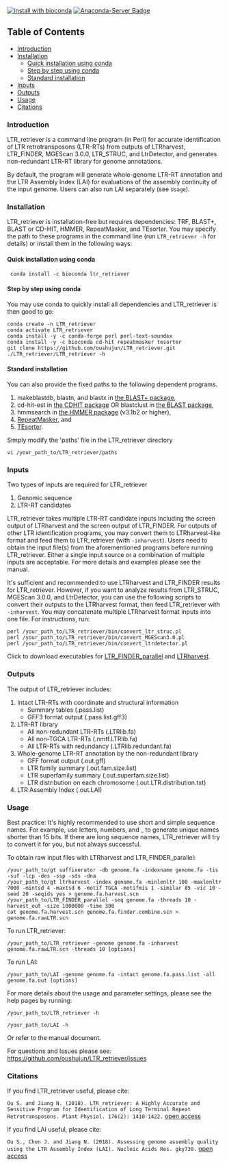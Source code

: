 [![install with bioconda](https://img.shields.io/badge/install%20with-bioconda-brightgreen.svg?style=flat)](http://bioconda.github.io/recipes/ltr_retriever/README.html) [![Anaconda-Server Badge](https://anaconda.org/bioconda/ltr_retriever/badges/license.svg)](https://github.com/oushujun/LTR_retriever/blob/master/LICENSE)

## Table of Contents

   * [Introduction](#introduction)
   * [Installation](#installation)
      * [Quick installation using conda](#quick-installation-using-conda)
      * [Step by step using conda ](#step-by-step-using-conda)
      * [Standard installation](#standard-installation)
   * [Inputs](#inputs)
   * [Outputs](#outputs)
   * [Usage](#usage)
   * [Citations](#citations)



### Introduction

LTR_retriever is a command line program (in Perl) for accurate identification of LTR retrotransposons (LTR-RTs) from outputs of LTRharvest, LTR_FINDER, MGEScan 3.0.0, LTR_STRUC, and LtrDetector, and generates non-redundant LTR-RT library for genome annotations.

By default, the program will generate whole-genome LTR-RT annotation and the LTR Assembly Index (LAI) for evaluations of the assembly continuity of the input genome. Users can also run LAI separately (see `Usage`).


### Installation

LTR_retriever is installation-free but requires dependencies: TRF, BLAST+, BLAST or CD-HIT, HMMER, RepeatMasker, and TEsorter. You may specify the path to these programs in the command line (run `LTR_retriever -h` for details) or install them in the following ways:

#### Quick installation using conda 

     conda install -c bioconda ltr_retriever  

#### Step by step using conda 
You may use conda to quickly install all dependencies and LTR_retriever is then good to go:

	conda create -n LTR_retriever
	conda activate LTR_retriever
	conda install -y -c conda-forge perl perl-text-soundex
	conda install -y -c bioconda cd-hit repeatmasker tesorter
	git clone https://github.com/oushujun/LTR_retriever.git
	./LTR_retriever/LTR_retriever -h

#### Standard installation

You can also provide the fixed paths to the following dependent programs.
1. makeblastdb, blastn, and blastx in [the BLAST+ package](https://ftp.ncbi.nlm.nih.gov/blast/executables/blast+/LATEST/),
2. cd-hit-est in [the CDHIT package](http://weizhongli-lab.org/cd-hit/) OR 
   blastclust in [the BLAST package](https://ftp.ncbi.nlm.nih.gov/blast/executables/blast+/2.2.25/),
3. hmmsearch in [the HMMER package](http://hmmer.org/) (v3.1b2 or higher),
4. [RepeatMasker](http://www.repeatmasker.org/), and 
5. [TEsorter](https://github.com/zhangrengang/TEsorter).

Simply modify the 'paths' file in the LTR_retriever directory

	vi /your_path_to/LTR_retriever/paths

### Inputs 

Two types of inputs are required for LTR_retriever
1. Genomic sequence
2. LTR-RT candidates

LTR_retriever takes multiple LTR-RT candidate inputs including the screen output of LTRharvest and the screen output of LTR_FINDER. For outputs of other LTR identification programs, you may convert them to LTRharvest-like format and feed them to LTR_retriever (with `-inharvest`). Users need to obtain the input file(s) from the aforementioned programs before running LTR_retriever. Either a single input source or a combination of multiple inputs are acceptable. For more details and examples please see the manual.

It's sufficient and recommended to use LTRharvest and LTR_FINDER results for LTR_retriever. However, if you want to analyze results from LTR_STRUC, MGEScan 3.0.0, and LtrDetector, you can use the following scripts to convert their outputs to the LTRharvest format, then feed LTR_retriever with `-inharvest`. You may concatenate multiple LTRharvest format inputs into one file. For instructions, run:

	perl /your_path_to/LTR_retriever/bin/convert_ltr_struc.pl
	perl /your_path_to/LTR_retriever/bin/convert_MGEScan3.0.pl
	perl /your_path_to/LTR_retriever/bin/convert_ltrdetector.pl

Click to download executables for [LTR_FINDER_parallel](https://github.com/oushujun/LTR_FINDER_parallel) and [LTRharvest](http://genometools.org/pub/binary_distributions/).


### Outputs 

The output of LTR_retriever includes:
1. Intact LTR-RTs with coordinate and structural information
	- Summary tables (.pass.list)
	- GFF3 format output (.pass.list.gff3)
2. LTR-RT library
	- All non-redundant LTR-RTs (.LTRlib.fa)
	- All non-TGCA LTR-RTs (.nmtf.LTRlib.fa)
	- All LTR-RTs with redundancy (.LTRlib.redundant.fa)
3. Whole-genome LTR-RT annotation by the non-redundant library
	- GFF format output (.out.gff)
	- LTR family summary (.out.fam.size.list)
	- LTR superfamily summary (.out.superfam.size.list)
	- LTR distribution on each chromosome (.out.LTR.distribution.txt)
4. LTR Assembly Index (.out.LAI)


### Usage 

Best practice: It's highly recommended to use short and simple sequence names. For example, use letters, numbers, and _ to generate unique names shorter than 15 bits. If there are long sequence names, LTR_retriever will try to convert it for you, but not always successful.

To obtain raw input files with LTRharvest and LTR_FINDER_parallel:

	/your_path_to/gt suffixerator -db genome.fa -indexname genome.fa -tis -suf -lcp -des -ssp -sds -dna
	/your_path_to/gt ltrharvest -index genome.fa -minlenltr 100 -maxlenltr 7000 -mintsd 4 -maxtsd 6 -motif TGCA -motifmis 1 -similar 85 -vic 10 -seed 20 -seqids yes > genome.fa.harvest.scn
	/your_path_to/LTR_FINDER_parallel -seq genome.fa -threads 10 -harvest_out -size 1000000 -time 300
	cat genome.fa.harvest.scn genome.fa.finder.combine.scn > genome.fa.rawLTR.scn

To run LTR_retriever:

	/your_path_to/LTR_retriever -genome genome.fa -inharvest genome.fa.rawLTR.scn -threads 10 [options]

To run LAI:

	/your_path_to/LAI -genome genome.fa -intact genome.fa.pass.list -all genome.fa.out [options]

For more details about the usage and parameter settings, please see the help pages by running:

	/your_path_to/LTR_retriever -h

	/your_path_to/LAI -h
	
Or refer to the manual document.


For questions and Issues please see: https://github.com/oushujun/LTR_retriever/issues


### Citations 

If you find LTR_retriever useful, please cite:

`Ou S. and Jiang N. (2018). LTR_retriever: A Highly Accurate and Sensitive Program for Identification of Long Terminal Repeat Retrotransposons. Plant Physiol. 176(2): 1410-1422.` [open access](http://www.plantphysiol.org/content/176/2/1410)

If you find LAI useful, please cite:

`Ou S., Chen J. and Jiang N. (2018). Assessing genome assembly quality using the LTR Assembly Index (LAI). Nucleic Acids Res. gky730.` [open access](https://doi.org/10.1093/nar/gky730)
